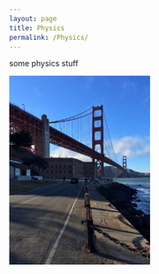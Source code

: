 ```yaml
---
layout: page
title: Physics
permalink: /Physics/
---
```


some physics stuff

<img src="/pictures/mostisko.JPG" alt="SF Golden Gate" width="255px" >
